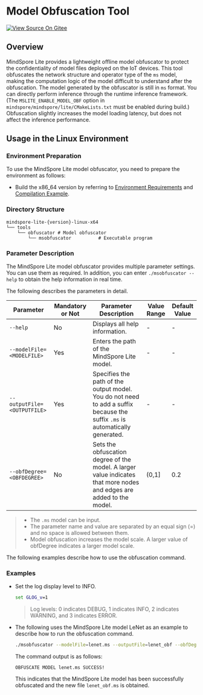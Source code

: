 # Model Obfuscation Tool

[![View Source On Gitee](https://mindspore-website.obs.cn-north-4.myhuaweicloud.com/website-images/r2.1/resource/_static/logo_source_en.png)](https://gitee.com/mindspore/docs/blob/r2.1/docs/lite/docs/source_zh_cn/use/obfuscator_tool.md)

## Overview

MindSpore Lite provides a lightweight offline model obfuscator to protect the confidentiality of model files deployed on the IoT devices. This tool obfuscates the network structure and operator type of the `ms` model, making the computation logic of the model difficult to understand after the obfuscation. The model generated by the obfuscator is still in `ms` format. You can directly perform inference through the runtime inference framework. (The `MSLITE_ENABLE_MODEL_OBF` option in `mindspore/mindspore/lite/CMakeLists.txt` must be enabled during build.) Obfuscation slightly increases the model loading latency, but does not affect the inference performance.

## Usage in the Linux Environment

### Environment Preparation

To use the MindSpore Lite model obfuscator, you need to prepare the environment as follows:

- Build the x86_64 version by referring to [Environment Requirements](https://www.mindspore.cn/lite/docs/en/r2.1/use/build.html#environment-requirements) and [Compilation Example](https://www.mindspore.cn/lite/docs/en/r2.1/use/build.html#compilation-example).

### Directory Structure

```text
mindspore-lite-{version}-linux-x64
└── tools
    └── obfuscator # Model obfuscator
        └── msobfuscator          # Executable program
```

### Parameter Description

The MindSpore Lite model obfuscator provides multiple parameter settings. You can use them as required. In addition, you can enter `./msobfuscator --help` to obtain the help information in real time.

The following describes the parameters in detail.

| Parameter| Mandatory or Not| Parameter Description| Value Range| Default Value|
| --------------------------- | -------- | ------------------------------------------------------ | -------- | ------ |
| `--help`                    | No| Displays all help information.| -        | -      |
| `--modelFile=<MODELFILE>`   | Yes| Enters the path of the MindSpore Lite model.| -        | -      |
| `--outputFile=<OUTPUTFILE>` | Yes| Specifies the path of the output model. You do not need to add a suffix because the suffix `.ms` is automatically generated.| -        | -      |
| `--obfDegree=<OBFDEGREE>`   | No| Sets the obfuscation degree of the model. A larger value indicates that more nodes and edges are added to the model.| \(0,1]| 0.2    |

> - The `.ms` model can be input.
> - The parameter name and value are separated by an equal sign (=) and no space is allowed between them.
> - Model obfuscation increases the model scale. A larger value of obfDegree indicates a larger model scale.

The following examples describe how to use the obfuscation command.

### Examples

- Set the log display level to INFO.

  ```bat
  set GLOG_v=1
  ```

  > Log levels: 0 indicates DEBUG, 1 indicates INFO, 2 indicates WARNING, and 3 indicates ERROR.

- The following uses the MindSpore Lite model LeNet as an example to describe how to run the obfuscation command.

  ```bash
  ./msobfuscator --modelFile=lenet.ms --outputFile=lenet_obf --obfDegree=0.5
  ```

  The command output is as follows:

  ```text
  OBFUSCATE MODEL lenet.ms SUCCESS!
  ```

  This indicates that the MindSpore Lite model has been successfully obfuscated and the new file `lenet_obf.ms` is obtained.
